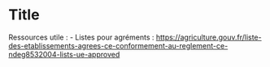 # Title

Ressources utile :
    - Listes pour agréments : https://agriculture.gouv.fr/liste-des-etablissements-agrees-ce-conformement-au-reglement-ce-ndeg8532004-lists-ue-approved